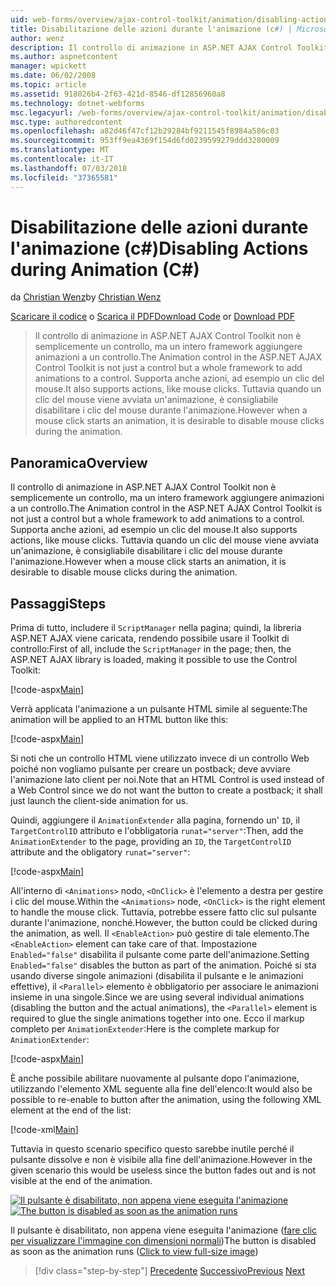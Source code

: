```yaml
---
uid: web-forms/overview/ajax-control-toolkit/animation/disabling-actions-during-animation-cs
title: Disabilitazione delle azioni durante l'animazione (c#) | Microsoft Docs
author: wenz
description: Il controllo di animazione in ASP.NET AJAX Control Toolkit non è semplicemente un controllo, ma un intero framework aggiungere animazioni a un controllo. Supporta anche azioni...
ms.author: aspnetcontent
manager: wpickett
ms.date: 06/02/2008
ms.topic: article
ms.assetid: 918026b4-2f63-421d-8546-df12856960a8
ms.technology: dotnet-webforms
msc.legacyurl: /web-forms/overview/ajax-control-toolkit/animation/disabling-actions-during-animation-cs
msc.type: authoredcontent
ms.openlocfilehash: a82d46f47cf12b29284bf9211545f8984a586c03
ms.sourcegitcommit: 953ff9ea4369f154d6fd0239599279ddd3280009
ms.translationtype: MT
ms.contentlocale: it-IT
ms.lasthandoff: 07/03/2018
ms.locfileid: "37365581"
---
```

<a name="disabling-actions-during-animation-c"></a><span data-ttu-id="aa698-104">Disabilitazione delle azioni durante l'animazione (c#)</span><span class="sxs-lookup"><span data-stu-id="aa698-104">Disabling Actions during Animation (C#)</span></span>
====================
<span data-ttu-id="aa698-105">da [Christian Wenz](https://github.com/wenz)</span><span class="sxs-lookup"><span data-stu-id="aa698-105">by [Christian Wenz](https://github.com/wenz)</span></span>

<span data-ttu-id="aa698-106">[Scaricare il codice](http://download.microsoft.com/download/f/9/a/f9a26acd-8df4-4484-8a18-199e4598f411/Animation7.cs.zip) o [Scarica il PDF](http://download.microsoft.com/download/6/7/1/6718d452-ff89-4d3f-a90e-c74ec2d636a3/animation7CS.pdf)</span><span class="sxs-lookup"><span data-stu-id="aa698-106">[Download Code](http://download.microsoft.com/download/f/9/a/f9a26acd-8df4-4484-8a18-199e4598f411/Animation7.cs.zip) or [Download PDF](http://download.microsoft.com/download/6/7/1/6718d452-ff89-4d3f-a90e-c74ec2d636a3/animation7CS.pdf)</span></span>

> <span data-ttu-id="aa698-107">Il controllo di animazione in ASP.NET AJAX Control Toolkit non è semplicemente un controllo, ma un intero framework aggiungere animazioni a un controllo.</span><span class="sxs-lookup"><span data-stu-id="aa698-107">The Animation control in the ASP.NET AJAX Control Toolkit is not just a control but a whole framework to add animations to a control.</span></span> <span data-ttu-id="aa698-108">Supporta anche azioni, ad esempio un clic del mouse.</span><span class="sxs-lookup"><span data-stu-id="aa698-108">It also supports actions, like mouse clicks.</span></span> <span data-ttu-id="aa698-109">Tuttavia quando un clic del mouse viene avviata un'animazione, è consigliabile disabilitare i clic del mouse durante l'animazione.</span><span class="sxs-lookup"><span data-stu-id="aa698-109">However when a mouse click starts an animation, it is desirable to disable mouse clicks during the animation.</span></span>


## <a name="overview"></a><span data-ttu-id="aa698-110">Panoramica</span><span class="sxs-lookup"><span data-stu-id="aa698-110">Overview</span></span>

<span data-ttu-id="aa698-111">Il controllo di animazione in ASP.NET AJAX Control Toolkit non è semplicemente un controllo, ma un intero framework aggiungere animazioni a un controllo.</span><span class="sxs-lookup"><span data-stu-id="aa698-111">The Animation control in the ASP.NET AJAX Control Toolkit is not just a control but a whole framework to add animations to a control.</span></span> <span data-ttu-id="aa698-112">Supporta anche azioni, ad esempio un clic del mouse.</span><span class="sxs-lookup"><span data-stu-id="aa698-112">It also supports actions, like mouse clicks.</span></span> <span data-ttu-id="aa698-113">Tuttavia quando un clic del mouse viene avviata un'animazione, è consigliabile disabilitare i clic del mouse durante l'animazione.</span><span class="sxs-lookup"><span data-stu-id="aa698-113">However when a mouse click starts an animation, it is desirable to disable mouse clicks during the animation.</span></span>

## <a name="steps"></a><span data-ttu-id="aa698-114">Passaggi</span><span class="sxs-lookup"><span data-stu-id="aa698-114">Steps</span></span>

<span data-ttu-id="aa698-115">Prima di tutto, includere il `ScriptManager` nella pagina; quindi, la libreria ASP.NET AJAX viene caricata, rendendo possibile usare il Toolkit di controllo:</span><span class="sxs-lookup"><span data-stu-id="aa698-115">First of all, include the `ScriptManager` in the page; then, the ASP.NET AJAX library is loaded, making it possible to use the Control Toolkit:</span></span>

[!code-aspx[Main](disabling-actions-during-animation-cs/samples/sample1.aspx)]

<span data-ttu-id="aa698-116">Verrà applicata l'animazione a un pulsante HTML simile al seguente:</span><span class="sxs-lookup"><span data-stu-id="aa698-116">The animation will be applied to an HTML button like this:</span></span>

[!code-aspx[Main](disabling-actions-during-animation-cs/samples/sample2.aspx)]

<span data-ttu-id="aa698-117">Si noti che un controllo HTML viene utilizzato invece di un controllo Web poiché non vogliamo pulsante per creare un postback; deve avviare l'animazione lato client per noi.</span><span class="sxs-lookup"><span data-stu-id="aa698-117">Note that an HTML Control is used instead of a Web Control since we do not want the button to create a postback; it shall just launch the client-side animation for us.</span></span>

<span data-ttu-id="aa698-118">Quindi, aggiungere il `AnimationExtender` alla pagina, fornendo un' `ID`, il `TargetControlID` attributo e l'obbligatoria `runat="server"`:</span><span class="sxs-lookup"><span data-stu-id="aa698-118">Then, add the `AnimationExtender` to the page, providing an `ID`, the `TargetControlID` attribute and the obligatory `runat="server"`:</span></span>

[!code-aspx[Main](disabling-actions-during-animation-cs/samples/sample3.aspx)]

<span data-ttu-id="aa698-119">All'interno di `<Animations>` nodo, `<OnClick>` è l'elemento a destra per gestire i clic del mouse.</span><span class="sxs-lookup"><span data-stu-id="aa698-119">Within the `<Animations>` node, `<OnClick>` is the right element to handle the mouse click.</span></span> <span data-ttu-id="aa698-120">Tuttavia, potrebbe essere fatto clic sul pulsante durante l'animazione, nonché.</span><span class="sxs-lookup"><span data-stu-id="aa698-120">However, the button could be clicked during the animation, as well.</span></span> <span data-ttu-id="aa698-121">Il `<EnableAction>` può gestire di tale elemento.</span><span class="sxs-lookup"><span data-stu-id="aa698-121">The `<EnableAction>` element can take care of that.</span></span> <span data-ttu-id="aa698-122">Impostazione `Enabled="false"` disabilita il pulsante come parte dell'animazione.</span><span class="sxs-lookup"><span data-stu-id="aa698-122">Setting `Enabled="false"` disables the button as part of the animation.</span></span> <span data-ttu-id="aa698-123">Poiché si sta usando diverse singole animazioni (disabilita il pulsante e le animazioni effettive), il `<Parallel>` elemento è obbligatorio per associare le animazioni insieme in una singole.</span><span class="sxs-lookup"><span data-stu-id="aa698-123">Since we are using several individual animations (disabling the button and the actual animations), the `<Parallel>` element is required to glue the single animations together into one.</span></span> <span data-ttu-id="aa698-124">Ecco il markup completo per `AnimationExtender`:</span><span class="sxs-lookup"><span data-stu-id="aa698-124">Here is the complete markup for `AnimationExtender`:</span></span>

[!code-aspx[Main](disabling-actions-during-animation-cs/samples/sample4.aspx)]

<span data-ttu-id="aa698-125">È anche possibile abilitare nuovamente al pulsante dopo l'animazione, utilizzando l'elemento XML seguente alla fine dell'elenco:</span><span class="sxs-lookup"><span data-stu-id="aa698-125">It would also be possible to re-enable to button after the animation, using the following XML element at the end of the list:</span></span>

[!code-xml[Main](disabling-actions-during-animation-cs/samples/sample5.xml)]

<span data-ttu-id="aa698-126">Tuttavia in questo scenario specifico questo sarebbe inutile perché il pulsante dissolve e non è visibile alla fine dell'animazione.</span><span class="sxs-lookup"><span data-stu-id="aa698-126">However in the given scenario this would be useless since the button fades out and is not visible at the end of the animation.</span></span>


<span data-ttu-id="aa698-127">[![Il pulsante è disabilitato, non appena viene eseguita l'animazione](disabling-actions-during-animation-cs/_static/image2.png)](disabling-actions-during-animation-cs/_static/image1.png)</span><span class="sxs-lookup"><span data-stu-id="aa698-127">[![The button is disabled as soon as the animation runs](disabling-actions-during-animation-cs/_static/image2.png)](disabling-actions-during-animation-cs/_static/image1.png)</span></span>

<span data-ttu-id="aa698-128">Il pulsante è disabilitato, non appena viene eseguita l'animazione ([fare clic per visualizzare l'immagine con dimensioni normali](disabling-actions-during-animation-cs/_static/image3.png))</span><span class="sxs-lookup"><span data-stu-id="aa698-128">The button is disabled as soon as the animation runs ([Click to view full-size image](disabling-actions-during-animation-cs/_static/image3.png))</span></span>

> [!div class="step-by-step"]
> <span data-ttu-id="aa698-129">[Precedente](animating-in-response-to-user-interaction-cs.md)
> [Successivo](triggering-an-animation-in-another-control-cs.md)</span><span class="sxs-lookup"><span data-stu-id="aa698-129">[Previous](animating-in-response-to-user-interaction-cs.md)
[Next](triggering-an-animation-in-another-control-cs.md)</span></span>
